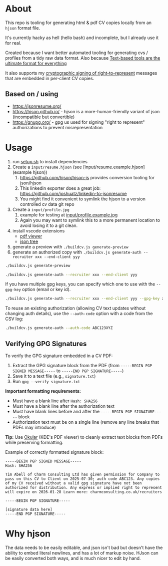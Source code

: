 # About

This repo is tooling for generating html & pdf CV copies locally from an `hjson` format file.

It's currently hacky as hell (hello bash) and incomplete, but I already use it for real.

Created because I want better automated tooling for generating cvs / profiles from a tidy raw data format. Also because [Text-based tools are the ultimate format for everything](https://0x5.uk/2023/06/01/text-based-tools-the-ultimate-format-for-everything/)

It also supports my [cryptographic signing of right-to-represent](https://charmconsulting.co.uk/recruiters/) messages that are embedded in per-client CV copies.

## Based on / using

- <https://jsonresume.org/>
- <https://hjson.github.io/> - hjson is a more-human-friendly variant of json (incompatible but convertible)
- <https://gnupg.org/> - gpg us used for signing "right to represent" authorizations to prevent misrepresentation


# Usage

1. run [setup.sh](setup.sh) to install dependencies
2. Create a `input/resume.hjson` (see [input/resume.example.hjson](example hjson))
    1. <https://github.com/hjson/hjson-js> provides conversion tooling for json/hjson
    2. This linkedin exporter does a great job: <https://github.com/joshuatz/linkedin-to-jsonresume>
    3. You might find it convenient to symlink the hjson to a version controlled cv data git repo
3. Create a `input/profile.jpg`
    1. example for testing at [input/profile.example.jpg](input/profile.example.jpg)
    2. Again you may want to symlink this to a more permanent location to avoid losing it to a git clean.
4. install vscode extensions
    - [pdf viewer](https://marketplace.visualstudio.com/items?itemName=tomoki1207.pdf)
    - [json tree](https://marketplace.visualstudio.com/items?itemName=ZainChen.json)
5. generate a preview with `./buildcv.js generate-preview`
6. generate an authorized copy with `./buildcv.js generate-auth --recruiter xxx --end-client yyy`

```sh
./buildcv.js generate-preview
```

```sh
./buildcv.js generate-auth --recruiter xxx --end-client yyy
```

If you have multiple gpg keys, you can specify which one to use with the `--gpg-key` option (email or key id).

```sh
./buildcv.js generate-auth --recruiter xxx --end-client yyy --gpg-key xxx
```

To reuse an existing authorization (allowing CV text updates without changing auth details), use the `--auth-code` option with a code from the CSV log:

```sh
./buildcv.js generate-auth --auth-code ABC123XYZ
```

## Verifying GPG Signatures

To verify the GPG signature embedded in a CV PDF:

1. Extract the GPG signature block from the PDF (from `-----BEGIN PGP SIGNED MESSAGE-----` to `-----END PGP SIGNATURE-----`)
2. Save it to a text file (e.g., `signature.txt`)
3. Run `gpg --verify signature.txt`

**Important formatting requirements:**
- Must have a blank line after `Hash: SHA256`
- Must have a blank line after the authorization text
- Must have blank lines before and after the `-----BEGIN PGP SIGNATURE-----` block
- Authorization text must be on a single line (remove any line breaks that PDFs may introduce)

**Tip:** Use [Okular](https://okular.kde.org/) (KDE's PDF viewer) to cleanly extract text blocks from PDFs while preserving formatting.

Example of correctly formatted signature block:
```
-----BEGIN PGP SIGNED MESSAGE-----
Hash: SHA256

Tim Abell of Charm Consulting Ltd has given permission for Company to pass on this CV to Client on 2025-07-30; auth code ABC123. Any copies of my CV received without a valid gpg signature have not been authorized for distribution. Any express or implied right to represent will expire on 2026-01-28 Learn more: charmconsulting.co.uk/recruiters

-----BEGIN PGP SIGNATURE-----

[signature data here]
-----END PGP SIGNATURE-----
```

# Why hjson

The data needs to be easily editable, and json isn't bad but doesn't have the ability to embed literal newlines, and has a lot of markup noise. HJson can be easily converted both ways, and is much nicer to edit by hand.
